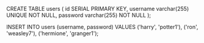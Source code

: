 CREATE TABLE users (
    id SERIAL PRIMARY KEY,
    username varchar(255) UNIQUE NOT NULL,
    password varchar(255) NOT NULL
);

INSERT INTO users (username, password)
VALUES
    ('harry', 'potter1'),
    ('ron', 'weasley7'),
    ('hermione', 'granger1');
